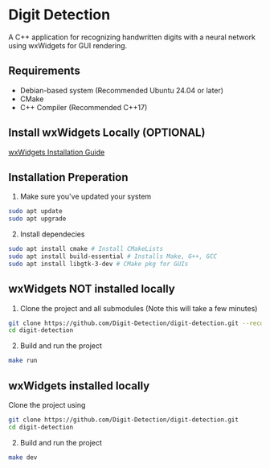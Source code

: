 # Digit Detection

A C++ application for recognizing handwritten digits with a neural network using wxWidgets for GUI rendering.

## Requirements
- Debian-based system (Recommended Ubuntu 24.04 or later)
- CMake 
- C++ Compiler (Recommended C++17)
  
## Install wxWidgets Locally (OPTIONAL)
[wxWidgets Installation Guide](https://github.com/Digit-Detection/digit-detection/blob/main/docs/wxWidgetsInstallation.md)

## Installation Preperation
1. Make sure you've updated your system
```bash
sudo apt update
sudo apt upgrade
```

2. Install dependecies
```bash
sudo apt install cmake # Install CMakeLists
sudo apt install build-essential # Installs Make, G++, GCC
sudo apt install libgtk-3-dev # CMake pkg for GUIs
```

## wxWidgets NOT installed locally
1. Clone the project and all submodules (Note this will take a few minutes)

```bash
git clone https://github.com/Digit-Detection/digit-detection.git --recursive
cd digit-detection
```

2. Build and run the project

```bash
make run
```

## wxWidgets installed locally
Clone the project using

```bash
git clone https://github.com/Digit-Detection/digit-detection.git
cd digit-detection
```

2. Build and run the project
```bash
make dev
```

